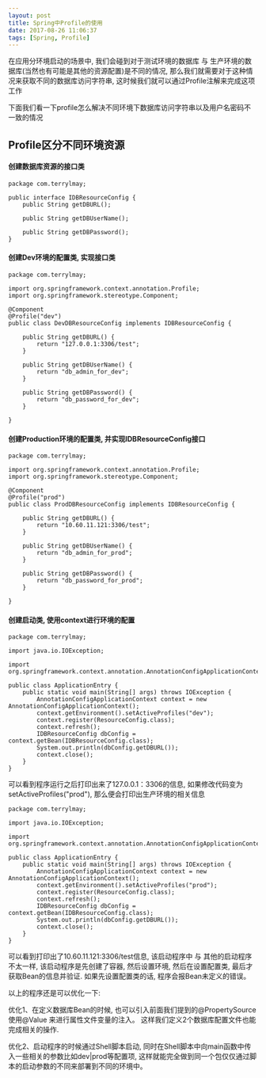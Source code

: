```yaml
---
layout: post
title: Spring中Profile的使用
date: 2017-08-26 11:06:37
tags: [Spring, Profile]
---
```


在应用分环境启动的场景中, 我们会碰到对于测试环境的数据库 与 生产环境的数据库(当然也有可能是其他的资源配置)是不同的情况, 那么我们就需要对于这种情况来获取不同的数据库访问字符串, 这时候我们就可以通过Profile注解来完成这项工作

下面我们看一下profile怎么解决不同环境下数据库访问字符串以及用户名密码不一致的情况

## Profile区分不同环境资源

#### 创建数据库资源的接口类

	package com.terrylmay;

	public interface IDBResourceConfig {
		public String getDBURL();

		public String getDBUserName();

		public String getDBPassword();
	}

#### 创建Dev环境的配置类, 实现接口类

	package com.terrylmay;

	import org.springframework.context.annotation.Profile;
	import org.springframework.stereotype.Component;

	@Component
	@Profile("dev")
	public class DevDBResourceConfig implements IDBResourceConfig {

		public String getDBURL() {
			return "127.0.0.1:3306/test";
		}

		public String getDBUserName() {
			return "db_admin_for_dev";
		}

		public String getDBPassword() {
			return "db_password_for_dev";
		}

	}

#### 创建Production环境的配置类, 并实现IDBResourceConfig接口

	package com.terrylmay;

	import org.springframework.context.annotation.Profile;
	import org.springframework.stereotype.Component;

	@Component
	@Profile("prod")
	public class ProdDBResourceConfig implements IDBResourceConfig {

		public String getDBURL() {
			return "10.60.11.121:3306/test";
		}

		public String getDBUserName() {
			return "db_admin_for_prod";
		}

		public String getDBPassword() {
			return "db_password_for_prod";
		}

	}

#### 创建启动类, 使用context进行环境的配置

	package com.terrylmay;

	import java.io.IOException;

	import org.springframework.context.annotation.AnnotationConfigApplicationContext;

	public class ApplicationEntry {
		public static void main(String[] args) throws IOException {
			AnnotationConfigApplicationContext context = new AnnotationConfigApplicationContext();
			context.getEnvironment().setActiveProfiles("dev");
			context.register(ResourceConfig.class);
			context.refresh();
			IDBResourceConfig dbConfig = context.getBean(IDBResourceConfig.class);
			System.out.println(dbConfig.getDBURL());
			context.close();
		}
	}

可以看到程序运行之后打印出来了127.0.0.1：3306的信息, 如果修改代码变为setActiveProfiles("prod"), 那么便会打印出生产环境的相关信息

	package com.terrylmay;

	import java.io.IOException;

	import org.springframework.context.annotation.AnnotationConfigApplicationContext;

	public class ApplicationEntry {
		public static void main(String[] args) throws IOException {
			AnnotationConfigApplicationContext context = new AnnotationConfigApplicationContext();
			context.getEnvironment().setActiveProfiles("prod");
			context.register(ResourceConfig.class);
			context.refresh();
			IDBResourceConfig dbConfig = context.getBean(IDBResourceConfig.class);
			System.out.println(dbConfig.getDBURL());
			context.close();
		}
	}

可以看到打印出了10.60.11.121:3306/test信息, 该启动程序中 与 其他的启动程序不太一样, 该启动程序是先创建了容器, 然后设置环境, 然后在设置配置类, 最后才获取Bean的信息并验证. 如果先设置配置类的话, 程序会报Bean未定义的错误。

以上的程序还是可以优化一下:

优化1、在定义数据库Bean的时候, 也可以引入前面我们提到的@PropertySource 使用@Value 来进行属性文件变量的注入。 这样我们定义2个数据库配置文件也能完成相关的操作.

优化2、启动程序的时候通过Shell脚本启动, 同时在Shell脚本中向main函数中传入一些相关的参数比如dev|prod等配置项, 这样就能完全做到同一个包仅仅通过脚本的启动参数的不同来部署到不同的环境中。



